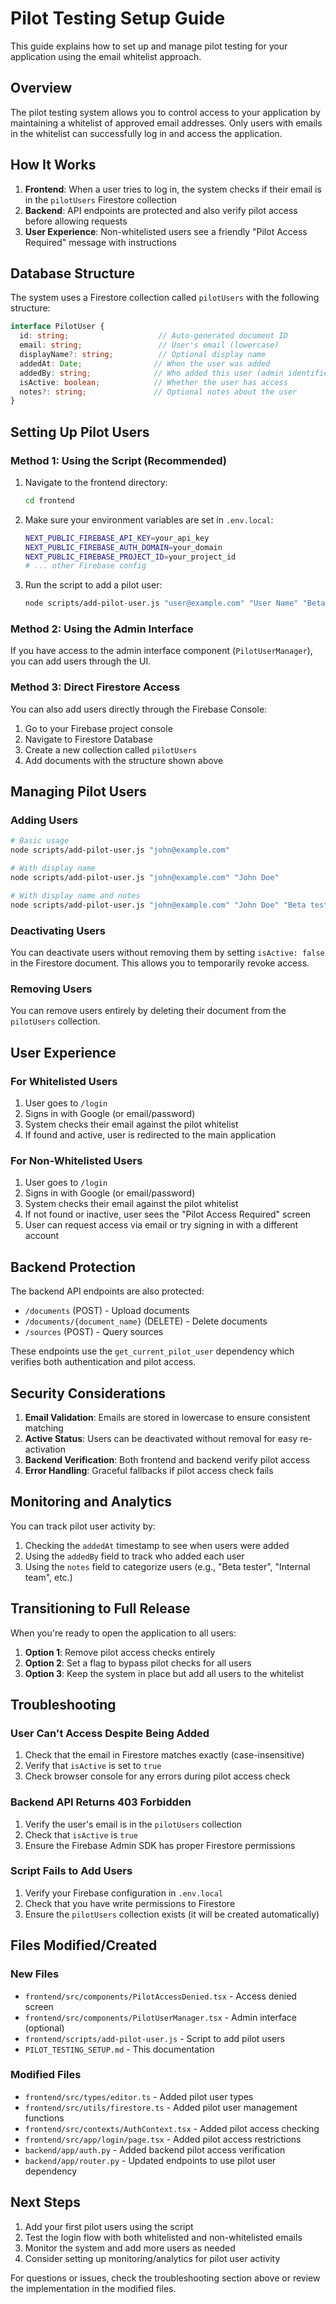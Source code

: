# Pilot Testing Setup Guide

This guide explains how to set up and manage pilot testing for your application using the email whitelist approach.

## Overview

The pilot testing system allows you to control access to your application by maintaining a whitelist of approved email addresses. Only users with emails in the whitelist can successfully log in and access the application.

## How It Works

1. **Frontend**: When a user tries to log in, the system checks if their email is in the `pilotUsers` Firestore collection
2. **Backend**: API endpoints are protected and also verify pilot access before allowing requests
3. **User Experience**: Non-whitelisted users see a friendly "Pilot Access Required" message with instructions

## Database Structure

The system uses a Firestore collection called `pilotUsers` with the following structure:

```typescript
interface PilotUser {
  id: string;                    // Auto-generated document ID
  email: string;                 // User's email (lowercase)
  displayName?: string;          // Optional display name
  addedAt: Date;                // When the user was added
  addedBy: string;              // Who added this user (admin identifier)
  isActive: boolean;            // Whether the user has access
  notes?: string;               // Optional notes about the user
}
```

## Setting Up Pilot Users

### Method 1: Using the Script (Recommended)

1. Navigate to the frontend directory:
   ```bash
   cd frontend
   ```

2. Make sure your environment variables are set in `.env.local`:
   ```bash
   NEXT_PUBLIC_FIREBASE_API_KEY=your_api_key
   NEXT_PUBLIC_FIREBASE_AUTH_DOMAIN=your_domain
   NEXT_PUBLIC_FIREBASE_PROJECT_ID=your_project_id
   # ... other Firebase config
   ```

3. Run the script to add a pilot user:
   ```bash
   node scripts/add-pilot-user.js "user@example.com" "User Name" "Beta tester from company X"
   ```

### Method 2: Using the Admin Interface

If you have access to the admin interface component (`PilotUserManager`), you can add users through the UI.

### Method 3: Direct Firestore Access

You can also add users directly through the Firebase Console:

1. Go to your Firebase project console
2. Navigate to Firestore Database
3. Create a new collection called `pilotUsers`
4. Add documents with the structure shown above

## Managing Pilot Users

### Adding Users

```bash
# Basic usage
node scripts/add-pilot-user.js "john@example.com"

# With display name
node scripts/add-pilot-user.js "john@example.com" "John Doe"

# With display name and notes
node scripts/add-pilot-user.js "john@example.com" "John Doe" "Beta tester from company X"
```

### Deactivating Users

You can deactivate users without removing them by setting `isActive: false` in the Firestore document. This allows you to temporarily revoke access.

### Removing Users

You can remove users entirely by deleting their document from the `pilotUsers` collection.

## User Experience

### For Whitelisted Users

1. User goes to `/login`
2. Signs in with Google (or email/password)
3. System checks their email against the pilot whitelist
4. If found and active, user is redirected to the main application

### For Non-Whitelisted Users

1. User goes to `/login`
2. Signs in with Google (or email/password)
3. System checks their email against the pilot whitelist
4. If not found or inactive, user sees the "Pilot Access Required" screen
5. User can request access via email or try signing in with a different account

## Backend Protection

The backend API endpoints are also protected:

- `/documents` (POST) - Upload documents
- `/documents/{document_name}` (DELETE) - Delete documents  
- `/sources` (POST) - Query sources

These endpoints use the `get_current_pilot_user` dependency which verifies both authentication and pilot access.

## Security Considerations

1. **Email Validation**: Emails are stored in lowercase to ensure consistent matching
2. **Active Status**: Users can be deactivated without removal for easy re-activation
3. **Backend Verification**: Both frontend and backend verify pilot access
4. **Error Handling**: Graceful fallbacks if pilot access check fails

## Monitoring and Analytics

You can track pilot user activity by:

1. Checking the `addedAt` timestamp to see when users were added
2. Using the `addedBy` field to track who added each user
3. Using the `notes` field to categorize users (e.g., "Beta tester", "Internal team", etc.)

## Transitioning to Full Release

When you're ready to open the application to all users:

1. **Option 1**: Remove pilot access checks entirely
2. **Option 2**: Set a flag to bypass pilot checks for all users
3. **Option 3**: Keep the system in place but add all users to the whitelist

## Troubleshooting

### User Can't Access Despite Being Added

1. Check that the email in Firestore matches exactly (case-insensitive)
2. Verify that `isActive` is set to `true`
3. Check browser console for any errors during pilot access check

### Backend API Returns 403 Forbidden

1. Verify the user's email is in the `pilotUsers` collection
2. Check that `isActive` is `true`
3. Ensure the Firebase Admin SDK has proper Firestore permissions

### Script Fails to Add Users

1. Verify your Firebase configuration in `.env.local`
2. Check that you have write permissions to Firestore
3. Ensure the `pilotUsers` collection exists (it will be created automatically)

## Files Modified/Created

### New Files
- `frontend/src/components/PilotAccessDenied.tsx` - Access denied screen
- `frontend/src/components/PilotUserManager.tsx` - Admin interface (optional)
- `frontend/scripts/add-pilot-user.js` - Script to add pilot users
- `PILOT_TESTING_SETUP.md` - This documentation

### Modified Files
- `frontend/src/types/editor.ts` - Added pilot user types
- `frontend/src/utils/firestore.ts` - Added pilot user management functions
- `frontend/src/contexts/AuthContext.tsx` - Added pilot access checking
- `frontend/src/app/login/page.tsx` - Added pilot access restrictions
- `backend/app/auth.py` - Added backend pilot access verification
- `backend/app/router.py` - Updated endpoints to use pilot user dependency

## Next Steps

1. Add your first pilot users using the script
2. Test the login flow with both whitelisted and non-whitelisted emails
3. Monitor the system and add more users as needed
4. Consider setting up monitoring/analytics for pilot user activity

For questions or issues, check the troubleshooting section above or review the implementation in the modified files.
